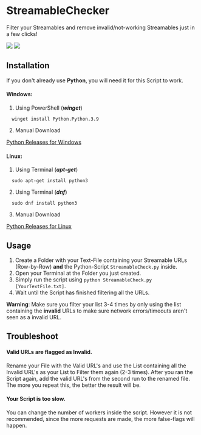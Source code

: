 # StreamableChecker

Filter your Streamables and remove invalid/not-working Streamables just in a few clicks!

![](https://img.shields.io/github/v/release/smokedzn/StreamableChecker) ![](https://img.shields.io/github/last-commit/smokedzn/StreamableChecker) 

## Installation
If you don't already use **Python**, you will need it for this Script to work.

#### **Windows:**
1. Using PowerShell (**_winget_**)
```console
  winget install Python.Python.3.9 
```
2. Manual Download

[Python Releases for Windows](https://www.python.org/downloads/windows/)


#### **Linux:**

1. Using Terminal (**_apt-get_**) 
```console
  sudo apt-get install python3
```
2. Using Terminal (**_dnf_**) 
```console
  sudo dnf install python3
```
3. Manual Download

[Python Releases for Linux](https://www.python.org/downloads/source/)

## Usage
1. Create a Folder with your Text-File containing your Streamable URLs (Row-by-Row) **and** the Python-Script `StreamableCheck.py` inside.
2. Open your Terminal at the Folder you just created.
3. Simply run the script using `python StreamableCheck.py [YourTextFile.txt]`.
4. Wait until the Script has finished filtering all the URLs.

**Warning**: Make sure you filter your list 3-4 times by only using the list containing the **invalid** URLs to make sure network errors/timeouts aren't seen as a invalid URL. 

## Troubleshoot

#### Valid URLs are flagged as Invalid.
Rename your File with the Valid URL's and use the List containing all the Invalid URL's as your List to Filter them again (2-3 times). After you ran the Script again, add the valid URL's from the second run to the renamed file. The more you repeat this, the better the result will be.

#### Your Script is too slow.
You can change the number of workers inside the script. However it is not recommended, since the more requests are made, the more false-flags will happen.
